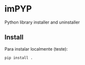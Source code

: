 # imPYP

Python library installer and uninstaller

## Install

Para instalar localmente (teste):

```bash
pip install .